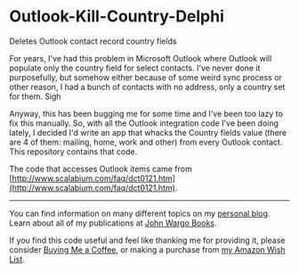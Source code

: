 Outlook-Kill-Country-Delphi
===========================

Deletes Outlook contact record country fields

For years, I've had this problem in Microsoft Outlook where Outlook will populate only the country field for select contacts. I've never done it purposefully, but somehow either because of some weird sync process or other reason, I had a bunch of contacts with no address, only a country set for them. Sigh
 
Anyway, this has been bugging me for some time and I've been too lazy to fix this manually. So, with all the Outlook integration code I've been doing lately, I decided I'd write an app that whacks the Country fields value (there are 4 of them: mailing, home, work and other) from every Outlook contact. This repository contains that code.

The code that accesses Outlook items came from [http://www.scalabium.com/faq/dct0121.htm](http://www.scalabium.com/faq/dct0121.htm). 

***

You can find information on many different topics on my [personal blog](http://www.johnwargo.com). Learn about all of my publications at [John Wargo Books](http://www.johnwargobooks.com).

If you find this code useful and feel like thanking me for providing it, please consider <a href="https://www.buymeacoffee.com/johnwargo" target="_blank">Buying Me a Coffee</a>, or making a purchase from [my Amazon Wish List](https://amzn.com/w/1WI6AAUKPT5P9).
